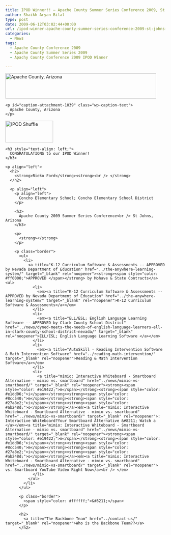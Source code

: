 ```yaml
---
title: IPOD Winner!! – Apache County Summer Series Conference 2009, St Johns, Arizona
author: Shaikh Aryan Bilal
type: post
date: 2009-06-12T03:02:44+00:00
url: /ipod-winner-apache-county-summer-series-conference-2009-st-johns-arizona/
categories:
  - News
tags:
  - Apache County Conference 2009
  - Apache County Summer Series 2009
  - Apachy County Conference 2009 IPOD Winner

---
```

<p style="text-align: center;">
  <div id="attachment_1039" style="width: 484px" class="wp-caption aligncenter">
    <img aria-describedby="caption-attachment-1039" loading="lazy" class="size-full wp-image-1039" title="Apache County Conference, Arizona" src="http://www.backbonecommunications.com/wp-content/uploads/apache-county.png" alt="Apache County, Arizona" width="474" height="79" />
    
    <p id="caption-attachment-1039" class="wp-caption-text">
      Apache County, Arizona
    </p>
  </div>
  
  <p style="text-align: center;">
    <div class="mceTemp mceIEcenter">
      <dl id="attachment_720" class="wp-caption aligncenter" style="width: 160px;">
        <dt class="wp-caption-dt">
          <img loading="lazy" class="size-full wp-image-720" title="IPOD Shuffle" src="http://www.backbonecommunications.com/wp-content/uploads/ipod-shuffle.png" alt="IPOD Shuffle" width="150" height="68" />
        </dt>
      </dl>
    </div>
    
    <h3 style="text-align: left;">
      CONGRATULATIONS to our IPOD Winner!
    </h3>
    
    <p align="left">
      <h2>
        <strong>Rieko Ford</strong><strong><br /> </strong>
      </h2>
      
      <p align="left">
        <p align="left">
          Concho Elementary School; Concho Elementary School District
        </p>
        
        <h3>
          Apache County 2009 Summer Series Conference<br /> St Johns, Arizona
        </h3>
        
        <p>
          <strong></strong>
        </p>
        
        <p class="border">
          <ul>
            <li>
              <a title="K-12 Curriculum Software & Assessments -- APPROVED by Nevada Department of Education" href="../the-anywhere-learning-system/" target="_blank" rel="noopener"><strong><span style="color: #ff0000;">APPROVED </span></strong> by Mohave & State Contracts</a> <ul>
                <li>
                  <em><a title="K-12 Curriculum Software & Assessments -- APPROVED by Nevada Department of Education" href="../the-anywhere-learning-system/" target="_blank" rel="noopener">K-12 Curriculum Software & Assessments</a></em>
                </li>
                <li>
                  <em><a title="ELL/ESL; English Language Learning Software -- APPROVED by Clark County School District" href="../news/dyned-meets-the-needs-of-english-language-learners-ell-in-clark-county-school-district-nevada/" target="_blank" rel="noopener">ELL/ESL; English Language Learning Software </a></em>
                </li>
                <li>
                  <em><a title="AutoSkill - Reading Intervention Software & Math Intervention Software" href="../reading-math-intervention/" target="_blank" rel="noopener">Reading & Math Intervention Software</a></em>
                </li>
                <li>
                  <a title="mimio: Interactive Whiteboard - Smartboard Alternative - mimio vs. smartboard" href="../news/mimio-vs-smartboard/" target="_blank" rel="noopener"><strong><span style="color: #e19422;">m</span></strong><strong><span style="color: #e1dd06;">i</span></strong><strong><span style="color: #8cc540;">m</span></strong><strong><span style="color: #27a8e2;">i</span></strong><strong><span style="color: #ab248d;">o</span></strong></a><em><a title="mimio: Interactive Whiteboard - Smartboard Alternative - mimio vs. smartboard" href="../news/mimio-vs-smartboard/" target="_blank" rel="noopener">: Interactive Whiteboard?Your Smartboard Alternative &#8211; Watch a </a></em><a title="mimio: Interactive Whiteboard - Smartboard Alternative - mimio vs. smartboard" href="../news/mimio-vs-smartboard/" target="_blank" rel="noopener"><strong><span style="color: #e19422;">m</span></strong><strong><span style="color: #e1dd06;">i</span></strong><strong><span style="color: #8cc540;">m</span></strong><strong><span style="color: #27a8e2;">i</span></strong><strong><span style="color: #ab248d;">o</span></strong></a><em><a title="mimio: Interactive Whiteboard - Smartboard Alternative - mimio vs. smartboard" href="../news/mimio-vs-smartboard/" target="_blank" rel="noopener"> vs. Smartboard YouTube Video Right Now</a><br /> </em>
                </li>
              </ul>
            </li>
          </ul>
          
          <p class="border">
            <span style="color: #ffffff;">&#8211;</span>
          </p>
          
          <h2>
            <a title="The Backbone Team" href="../contact-us/" target="_blank" rel="noopener">Who is the Backbone Team??</a>
          </h2>